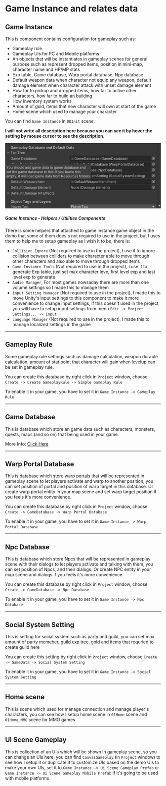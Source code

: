 # Game Instance and relates data

## Game Instance

This is component contains configuration for gameplay such as:
*   Gameplay rule
*   Gameplay UIs for PC and Mobile platforms
*   An objects that will be instantiates in gameplay scenes for general purpose such as represent dropped items, position in mini-map, character name and HP/MP stats
*   Exp table, Game database, Warp portal database, Npc database
*   Default weapon data when character not equip any weapon, default damage element when character attack with unset damage element
*   How far to pickup and dropped items, how far to active other characters, how far to build an building
*   How inventory system works
*   Amount of gold, items that new character will own at start of the game
*   Home scene which used to manage your character

You can find `Game Instance` in `00Init` scene.

**I will not write all description here because you can see it by hover the setting by mouse cursor to see the description.**

![](../images/mouse-hover-tooltip.png)

##### Game Instance - Helpers / Utilities Components

There is some helpers that attached to game instance game object in the demo that some of them does's not required to use in the project, but I uses them to help me to setup gameplay as I wish it to be, there is:
*   `Collision Ignore` (Not required to use in the project), I use it to ignore collision between colliders to make character able to move through other characters and also able to move through dropped items
*   `Game Instance Tools`  (Not required to use in the project), I use it to generate Exp table, just set max character leve, first level exp and last level exp to generate
*   `Audio Manager`, For most games nowsaday there are more than one volume settings so I made this to manage them
*   `Input Setting Manager`  (Not required to use in the project), I made this to move Unity's input settings to this component to make it more convenience to change input settings, if this doesn't used in the project, you will have to setup input settings from menu `Edit -> Project Settings... -> Input`
*   `Language Manager` (Not required to use in the project), I made this to manage localized settings in the game

* * *

## Gameplay Rule

Some gameplay rule settings such as damage calculation, weapon durable calculation, amount of stat point that character will gain when levelup can be set in gameplay rule.

You can create this database by right click in `Project` window, choose `Create -> Create GameplayRule -> Simple Gameplay Rule`

To enable it in your game, you have to set it in `Game Instance -> Gameplay Rule`

* * *

## Game Database

This is database which store an game data such as characters, monsters, quests, maps (and so on) that being used in your game.

More Info: [Click Here](pages/103-game-database)

* * *

## Warp Portal Database

This is database which store warp portals that will be represented in gameplay scene to let players activate and warp to another position, you can set position of portal and position of warp target in this database. Or create warp portal entity in your map scene and set warp target position if you feels it's more convenience.

You can create this database by right click in `Project` window, choose `Create -> GameDatabase -> Warp Portal Database`

To enable it in your game, you have to set it in `Game Instance -> Warp Portal Database`

* * *

## Npc Database

This is database which store Npcs that will be represented in gameplay scene with their dialogs to let players activate and talking with them, you can set position of Npcs, and their dialogs. Or create NPC entity in your map scene and dialogs if you feels it's more convenience.

You can create this database by right click in `Project` window, choose `Create -> GameDatabase -> Npc Database`

To enable it in your game, you have to set it in `Game Instance -> Npc Database`

* * *

## Social System Setting

This is setting for social system such as party and guild, you can set max amount of party memeber, guild exp tree, gold and items that requried to create guild here

You can create this setting by right click in `Project` window, choose `Create -> GameData -> Social System Setting`

To enable it in your game, you have to set it in `Game Instance -> Social System Setting`

* * *

## Home scene

This is scene which used for manage connection and manage player's characters, you can see how I setup home scene in `01Home` scene and `01Home_MMO` scene for MMO games

* * *

## UI Scene Gameplay

This is collection of an UIs which will be shown in gameplay scene, so you can change an UIs here, you can find `CanvasGameplay` (in `Project` window)  to see how I setup it or duplicate it to customize UIs based on the demo UIs to make your own UIs, set it to `Game Instance -> Ui Scene Gameplay Prefab` or `Game Instance -> Ui Scene Gameplay Mobile Prefab` if it's going to be used with mobile platforms
<!--stackedit_data:
eyJoaXN0b3J5IjpbNDk4MTcwNzEzXX0=
-->